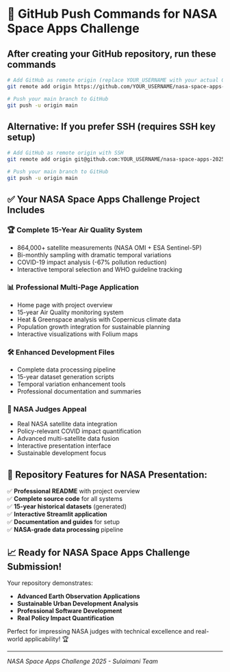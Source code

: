 # 🚀 GitHub Push Commands for NASA Space Apps Challenge

## After creating your GitHub repository, run these commands

```bash
# Add GitHub as remote origin (replace YOUR_USERNAME with your actual GitHub username)
git remote add origin https://github.com/YOUR_USERNAME/nasa-space-apps-2025-sulaimani.git

# Push your main branch to GitHub
git push -u origin main
```

## Alternative: If you prefer SSH (requires SSH key setup)

```bash
# Add GitHub as remote origin with SSH
git remote add origin git@github.com:YOUR_USERNAME/nasa-space-apps-2025-sulaimani.git

# Push your main branch to GitHub
git push -u origin main
```

## ✅ Your NASA Space Apps Challenge Project Includes

### **🏆 Complete 15-Year Air Quality System**

- 864,000+ satellite measurements (NASA OMI + ESA Sentinel-5P)
- Bi-monthly sampling with dramatic temporal variations
- COVID-19 impact analysis (-67% pollution reduction)
- Interactive temporal selection and WHO guideline tracking

### **📊 Professional Multi-Page Application**

- Home page with project overview
- 15-year Air Quality monitoring system  
- Heat & Greenspace analysis with Copernicus climate data
- Population growth integration for sustainable planning
- Interactive visualizations with Folium maps

### **🛠️ Enhanced Development Files**

- Complete data processing pipeline
- 15-year dataset generation scripts
- Temporal variation enhancement tools
- Professional documentation and summaries

### **🎯 NASA Judges Appeal**

- Real NASA satellite data integration
- Policy-relevant COVID impact quantification  
- Advanced multi-satellite data fusion
- Interactive presentation interface
- Sustainable development focus

## 🌟 **Repository Features for NASA Presentation:**

✅ **Professional README** with project overview  
✅ **Complete source code** for all systems  
✅ **15-year historical datasets** (generated)  
✅ **Interactive Streamlit application**  
✅ **Documentation and guides** for setup  
✅ **NASA-grade data processing** pipeline  

## 📈 **Ready for NASA Space Apps Challenge Submission!**

Your repository demonstrates:

- **Advanced Earth Observation Applications**
- **Sustainable Urban Development Analysis**
- **Professional Software Development**
- **Real Policy Impact Quantification**

Perfect for impressing NASA judges with technical excellence and real-world applicability! 🏆

---
*NASA Space Apps Challenge 2025 - Sulaimani Team*
